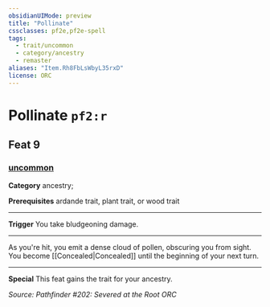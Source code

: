 ```yaml
---
obsidianUIMode: preview
title: "Pollinate"
cssclasses: pf2e,pf2e-spell
tags:
  - trait/uncommon
  - category/ancestry
  - remaster
aliases: "Item.Rh8FbLsWbyL35rxD"
license: ORC
---
```

# Pollinate `pf2:r`
## Feat 9
### [uncommon](cool%20folder/Important%20stuff/Bestiary/zz_traits/uncommon.md "Uncommon Rarity Trait")

**Category** ancestry; 



**Prerequisites** ardande trait, plant trait, or wood trait
* * *
**Trigger** You take bludgeoning damage.

* * *

As you're hit, you emit a dense cloud of pollen, obscuring you from sight. You become [[Concealed|Concealed]] until the beginning of your next turn.

* * *

**Special** This feat gains the trait for your ancestry.

*Source: Pathfinder #202: Severed at the Root*
*ORC*